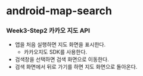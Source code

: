 # android-map-search

### Week3-Step2 카카오 지도 API
- 앱을 처음 실행하면 지도 화면을 표시한다.
  - 카카오지도 SDK를 사용한다.
- 검색창을 선택하면 검색 화면으로 이동한다.
- 검색 화면에서 뒤로 가기를 하면 지도 화면으로 돌아온다.